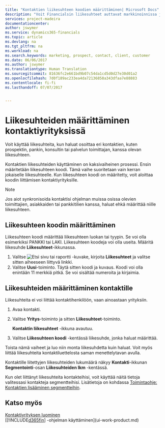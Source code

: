 ```yaml
---
title: "Kontaktien liikesuhteen koodien määrittäminen| Microsoft Docs"
description: "Voit Financialsin liikesuhteet auttavat markkinoinnissa ja niiden avulla voi ilmaista, minkälainen liikesuhde sinulla on prospektien ja asiakkaiden kanssa. Kyse voi olla esimerkiksi pankista tai palvelun toimittajasta."
services: project-madeira
documentationcenter: 
author: jswymer
ms.service: dynamics365-financials
ms.topic: article
ms.devlang: na
ms.tgt_pltfrm: na
ms.workload: na
ms.search.keywords: marketing, prospect, contact, client, customer
ms.date: 06/06/2017
ms.author: jswymer
ms.translationtype: Human Translation
ms.sourcegitcommit: 81636fc2e661bd9b07c54da1cd5d0d27e30d01a2
ms.openlocfilehash: 7d0f189ac233ea4da72136858a343dfaa7e88883
ms.contentlocale: fi-fi
ms.lasthandoff: 07/07/2017


---
```

# <a name="setting-up-business-relations-on-contact-companies"></a>Liikesuhteiden määrittäminen kontaktiyrityksissä
Voit käyttää liikesuhteita, kun haluat osoittaa eri kontaktien, kuten prospektin, pankin, konsultin tai palvelun toimittajan, kanssa olevan liikesuhteen.

Kontaktien liikesuhteiden käyttäminen on kaksivaiheinen prosessi. Ensin määritetään liikesuhteen koodi. Tämä vaihe suoritetaan vain kerran jokaiselle liikesuhteelle. Kun liikesuhteen koodi on määritetty, voit aloittaa koodin liittämisen kontaktiyrityksille.

> [!NOTE]  
>   Jos aiot synkronisoida kontaktisi ohjelman muissa osissa olevien toimittajien, asiakkaiden tai pankkitilien kanssa, haluat ehkä määrittää niille liikesuhteen.

## <a name="to-define-a-business-relation-code"></a>Liikesuhteen koodin määrittäminen
Liikesuhteen koodi määrittää liikesuhteen luokan tai tyypin. Se voi olla esimerkiksi PANKKI tai LAKI. Liikesuhteen koodeja voi olla useita. Määritä liikesuhde **Liikesuhteet**-ikkunassa.

1. Valitse ![Etsi sivu tai raportti](media/ui-search/search_small.png "Etsi sivu tai raportti -kuvake") -kuvake, kirjoita **Liikesuhteet** ja valitse sitten aiheeseen liittyvä linkki.
2. Valitse **Uusi**-toiminto. Täytä sitten koodi ja kuvaus. Koodi voi olla enintään 11 merkkiä pitkä. Se voi sisältää numeroita ja kirjaimia.

## <a name="AssignBusRelContact"></a> Liikesuhteiden määrittäminen kontaktille
Liikesuhteita ei voi liittää kontaktihenkilöön, vaan ainoastaan yrityksiin.

1. Avaa kontakti.
2. Valitse **Yritys**-toiminto ja sitten **Liikesuhteet**-toiminto.

    **Kontaktin liikesuhteet** -ikkuna avautuu.
3. Valitse **Liikesuhteen koodi** -kentässä liikesuhde, jonka haluat määrittää.

Toista nämä vaiheet ja luo niin monta liikesuhdetta kuin haluat. Voit myös liittää liikesuhteita kontaktiluettelosta saman menettelytavan avulla.

Kontaktille liitettyjen liikesuhteiden lukumäärä näkyy **Kontakti**-ikkunan **Segmentointi**-osan **Liikesuhteiden lkm** -kentässä.

Kun olet liittänyt liikesuhteita kontakteihisi, voit käyttää näitä tietoja valitessasi kontakteja segmentteihisi. Lisätietoja on kohdassa [Toimintaohje: Kontaktien lisääminen segmentteihin](marketing-add-contact-segment.md).

## <a name="see-also"></a>Katso myös
[Kontaktiyrityksen luominen](marketing-create-contact-companies.md)  
[[!INCLUDE[d365fin](includes/d365fin_md.md)] -ohjelman käyttäminen](ui-work-product.md)

